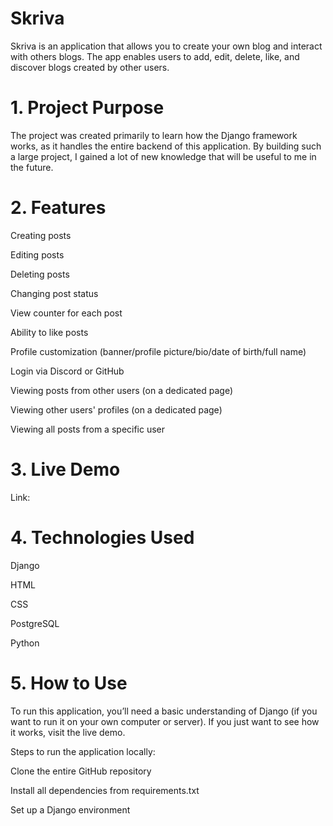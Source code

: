 # Skriva
Skriva is an application that allows you to create your own blog and interact with others blogs. The app enables users to add, edit, delete, like, and discover blogs created by other users.

# 1. Project Purpose
The project was created primarily to learn how the Django framework works, as it handles the entire backend of this application. By building such a large project, I gained a lot of new knowledge that will be useful to me in the future.

# 2. Features
Creating posts

Editing posts

Deleting posts

Changing post status

View counter for each post

Ability to like posts

Profile customization (banner/profile picture/bio/date of birth/full name)

Login via Discord or GitHub

Viewing posts from other users (on a dedicated page)

Viewing other users' profiles (on a dedicated page)

Viewing all posts from a specific user

# 3. Live Demo
Link:


# 4. Technologies Used

Django

HTML

CSS

PostgreSQL

Python

# 5. How to Use
To run this application, you’ll need a basic understanding of Django (if you want to run it on your own computer or server). If you just want to see how it works, visit the live demo.

Steps to run the application locally:

Clone the entire GitHub repository

Install all dependencies from requirements.txt

Set up a Django environment

